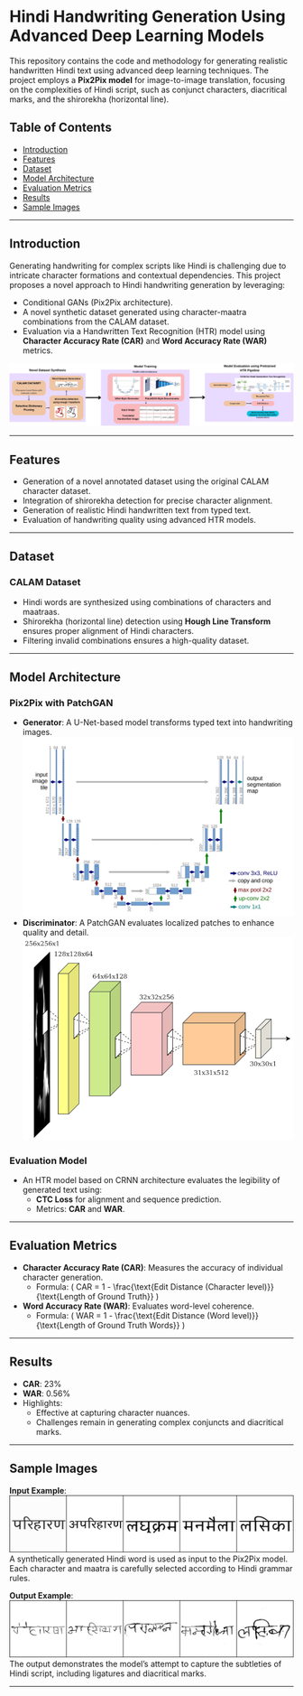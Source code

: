 # Hindi Handwriting Generation Using Advanced Deep Learning Models

This repository contains the code and methodology for generating realistic handwritten Hindi text using advanced deep learning techniques. The project employs a **Pix2Pix model** for image-to-image translation, focusing on the complexities of Hindi script, such as conjunct characters, diacritical marks, and the shirorekha (horizontal line).

## Table of Contents

-   [Introduction](#introduction)
-   [Features](#features)
-   [Dataset](#dataset)
-   [Model Architecture](#model-architecture)
-   [Evaluation Metrics](#evaluation-metrics)
-   [Results](#results)
-   [Sample Images](#sample-images)

---

## Introduction

Generating handwriting for complex scripts like Hindi is challenging due to intricate character formations and contextual dependencies. This project proposes a novel approach to Hindi handwriting generation by leveraging:

-   Conditional GANs (Pix2Pix architecture).
-   A novel synthetic dataset generated using character-maatra combinations from the CALAM dataset.
-   Evaluation via a Handwritten Text Recognition (HTR) model using **Character Accuracy Rate (CAR)** and **Word Accuracy Rate (WAR)** metrics.

![Methodology](Images/methodology.jpeg)

---

## Features

-   Generation of a novel annotated dataset using the original CALAM character dataset.
-   Integration of shirorekha detection for precise character alignment.
-   Generation of realistic Hindi handwritten text from typed text.
-   Evaluation of handwriting quality using advanced HTR models.

---

## Dataset

### CALAM Dataset

-   Hindi words are synthesized using combinations of characters and maatraas.
-   Shirorekha (horizontal line) detection using **Hough Line Transform** ensures proper alignment of Hindi characters.
-   Filtering invalid combinations ensures a high-quality dataset.

---

## Model Architecture

### Pix2Pix with PatchGAN

-   **Generator**: A U-Net-based model transforms typed text into handwriting images.
    ![Generator Architecture](Images/gen.jpeg)
-   **Discriminator**: A PatchGAN evaluates localized patches to enhance quality and detail.
    ![Discriminator Architecture](Images/disc.png)

### Evaluation Model

-   An HTR model based on CRNN architecture evaluates the legibility of generated text using:
    -   **CTC Loss** for alignment and sequence prediction.
    -   Metrics: **CAR** and **WAR**.

---

## Evaluation Metrics

-   **Character Accuracy Rate (CAR)**: Measures the accuracy of individual character generation.
    -   Formula: \( CAR = 1 - \frac{\text{Edit Distance (Character level)}}{\text{Length of Ground Truth}} \)
-   **Word Accuracy Rate (WAR)**: Evaluates word-level coherence.
    -   Formula: \( WAR = 1 - \frac{\text{Edit Distance (Word level)}}{\text{Length of Ground Truth Words}} \)

---

## Results

-   **CAR**: 23%
-   **WAR**: 0.56%
-   Highlights:
    -   Effective at capturing character nuances.
    -   Challenges remain in generating complex conjuncts and diacritical marks.

---

## Sample Images

**Input Example**:  
![Sample Input Text Image](Images/input.jpeg)  
A synthetically generated Hindi word is used as input to the Pix2Pix model. Each character and maatra is carefully selected according to Hindi grammar rules.

**Output Example**:  
![Sample Output Handwritten Image](Images/output.jpeg)  
The output demonstrates the model’s attempt to capture the subtleties of Hindi script, including ligatures and diacritical marks.

---
